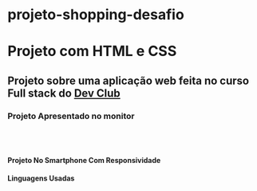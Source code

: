 # projeto-shopping-desafio

<H1> Projeto com HTML e CSS </H1>

<h2> Projeto sobre uma aplicação web feita no curso Full stack do <a href="https://rodolfomori.com.br/devclub/">Dev Club</a></h2>

<h3>Projeto Apresentado no monitor</h3>

<br>
<br>

<h4>Projeto No Smartphone Com Responsividade</h4>



<h4>Linguagens Usadas</h4>
